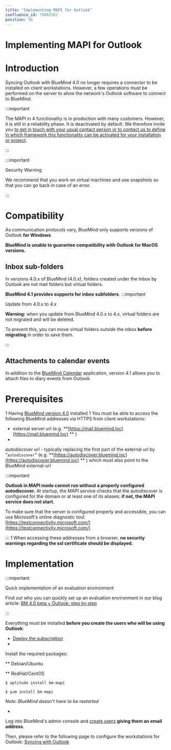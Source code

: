 ```yaml
---
title: "Implementing MAPI for Outlook"
confluence_id: 79863362
position: 58
---
```

# Implementing MAPI for Outlook


# Introduction

Syncing Outlook with BlueMind 4.0 no longer requires a connector to be installed on client workstations. However, a few operations must be performed on the server to allow the network's Outlook software to connect to BlueMind.


:::important

The MAPI in 4 functionality is in production with many customers. However, it is still in a reliability phase. It is deactivated by default. We therefore invite you [to get in touch with your usual contact person or to contact us to define in which framework this functionality can be activated for your installation or project](https://content.bluemind.net/decouvrez-bluemind-4-0).

:::


:::important

Security Warning

We recommend that you work on virtual machines and use snapshots so that you can go back in case of an error.

:::

# Compatibility

As communication protocols vary, BlueMind only supports versions of Outlook **for Windows**.

**BlueMind is unable to guarantee compatibility with Outlook for MacOS versions.**

## Inbox sub-folders

In versions 4.0.x of BlueMind (4.0.x), folders created under the Inbox by Outlook are not mail folders but virtual folders.

**BlueMind 4.1 provides supports for inbox subfolders**.
:::important

Update from 4.0.x to 4.x

****Warning:**** when you update from BlueMind 4.0.x to 4.x, virtual folders are not migrated and will be deleted.

To prevent this, you can move virtual folders outside the inbox **before migrating** in order to save them.

:::

## Attachments to calendar events

In addition to the [BlueMind Calendar](/Guide_de_l_utilisateur/L_agenda/) application, version 4.1 allows you to attach files to diary events from Outlook.

# Prerequisites

1 Having [BlueMind version 4.0](https://download.bluemind.net/bm-download/4.0) installed
1 You must be able to access the following BlueMind addresses via HTTPS from client workstations:
  - external server url (e.g. **[https://mail.bluemind.loc](https://mail.bluemind.loc)  ** )
  - 
*autodiscover* url - typically replacing the first part of the external url by "`autodiscover`" (e.g. **[https://autodiscover.bluemind.loc](https://autodiscover.bluemind.loc)  ** ) which must also point to the BlueMind external-url

:::important

**Outlook in MAPI mode cannot run without a properly configured autodiscover.** At startup, the MAPI service checks that the autodiscover is configured for the domain or at least one of its aliases; **if not, the MAPI service does not start.**

To make sure that the server is configured properly and accessible, you can use Microsoft's online diagnostic tool: [https://testconnectivity.microsoft.com/](https://testconnectivity.microsoft.com/)

:::
1 When accessing these addresses from a browser, **no security warnings regarding the ssl certificate should be displayed.**


# Implementation
:::important

Quick implementation of an evaluation environment

Find out who you can quickly set up an evaluation environment in our blog article: [BM 4.0 beta + Outlook: step by step](https://blog.bluemind.net/en/bm-4-0-beta-outlook-step-by-step/)

:::

Everything must be installed ****before you create the users who will be using Outlook****:

- [Deploy the subscription](/Guide_d_installation/Mise_en_œuvre_de_la_souscription/)
- 
Install the required packages:


**
Debian/Ubuntu


**
RedHat/CentOS


```
$ aptitude install bm-mapi
```


```
$ yum install bm-mapi
```


*Note: BlueMind doesn't have to be restarted*

- 
Log into BlueMind's admin console and [create users](/Guide_de_l_administrateur/Gestion_des_entités/Utilisateurs/) **giving them an email address**.


Then, please refer to the following page to configure the workstations for Outlook: [Syncing with Outlook](/Guide_de_l_utilisateur/Configuration_des_clients_lourds/Synchronisation_avec_Outlook/)


